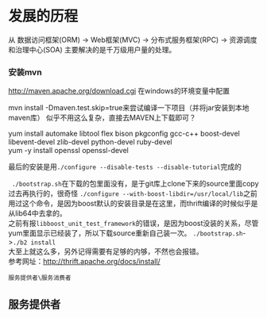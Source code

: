 # 发展的历程
从 数据访问框架(ORM) -> Web框架(MVC) -> 分布式服务框架(RPC)  -> 资源调度和治理中心(SOA)
主要解决的是千万级用户量的处理。

### 安装mvn
http://maven.apache.org/download.cgi
在windows的环境变量中配置

mvn install -Dmaven.test.skip=true来尝试编译一下项目（并将jar安装到本地maven库）
似乎不用这么复杂，直接去MAVEN上下载即可？

yum install automake libtool flex bison pkgconfig gcc-c++ boost-devel libevent-devel zlib-devel python-devel ruby-devel  
yum -y install openssl openssl-devel  

最后的安装是用`./configure --disable-tests --disable-tutorial`完成的

` ./bootstrap.sh`在下载的包里面没有，是于git库上clone下来的source里面copy过去再执行的，很奇怪
`./configure --with-boost-libdir=/usr/local/lib`之前用过这个命令，是因为boost默认的安装目录是在这里，而thrift编译的时候似乎是从lib64中去拿的。  
之前有报`libboost_unit_test_framework`的错误，是因为boost没装的关系，尽管yum里面显示已经装了，所以下载source重新自己装一次。
`./bootstrap.sh`->`./b2 install`  
大至上就这么多，另外记得需要有足够的内够，不然也会报错。  
参考网址：http://thrift.apache.org/docs/install/

```
服务提供者\服务消费者
```
## 服务提供者
